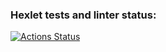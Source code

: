### Hexlet tests and linter status:
[![Actions Status](https://github.com/ungrome/java-project-99/actions/workflows/hexlet-check.yml/badge.svg)](https://github.com/ungrome/java-project-99/actions)

